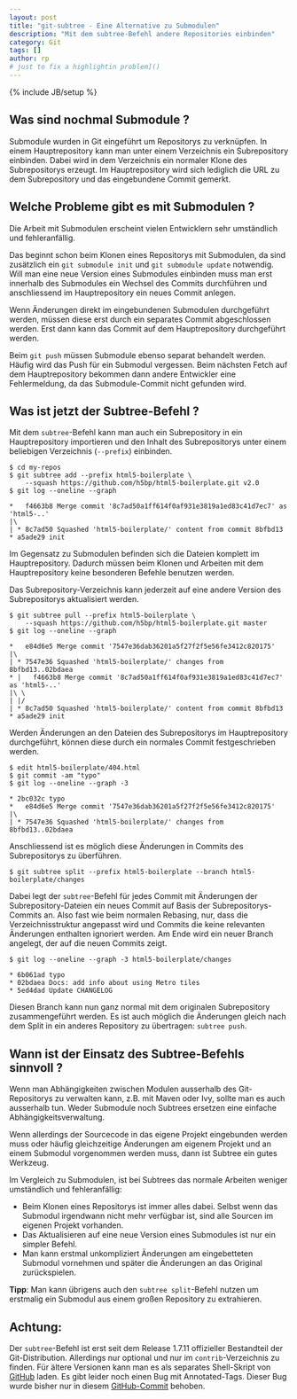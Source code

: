 ```yaml
---
layout: post
title: "git-subtree - Eine Alternative zu Submodulen"
description: "Mit dem subtree-Befehl andere Repositories einbinden"
category: Git
tags: []
author: rp
# just to fix a highlightin problem]()
---
```

{% include JB/setup %}

Was sind nochmal Submodule ?
--------------------------------

Submodule wurden in Git eingeführt um Repositorys zu verknüpfen.
In einem Hauptrepository kann man unter einem Verzeichnis ein Subrepository einbinden.
Dabei wird in dem Verzeichnis ein normaler Klone des Subrepositorys erzeugt. 
Im Hauptrepository wird sich lediglich die URL zu dem Subrepository und das eingebundene Commit gemerkt.

Welche Probleme gibt es mit Submodulen ?
----------------------------------------
Die Arbeit mit Submodulen erscheint vielen Entwicklern sehr umständlich und fehleranfällig.

Das beginnt schon beim Klonen eines Repositorys mit Submodulen, 
da sind zusätzlich ein `git submodule init` und `git submodule update` notwendig.
Will man eine neue Version eines Submodules einbinden muss man erst innerhalb des Submodules
ein Wechsel des Commits durchführen und anschliessend im Hauptrepository ein neues Commit anlegen.

Wenn Änderungen direkt im eingebundenen Submodulen durchgeführt werden, müssen diese erst durch ein 
separates Commit abgeschlossen werden. Erst dann kann das Commit auf dem Hauptrepository durchgeführt werden. 

Beim `git push` müssen Submodule ebenso separat behandelt werden. Häufig wird das Push 
für ein Submodul vergessen. Beim nächsten Fetch auf dem Hauptrepository bekommen dann andere 
Entwickler eine Fehlermeldung, da das Submodule-Commit nicht gefunden wird.
 
 
Was ist jetzt der Subtree-Befehl ?
----------------------------------
Mit dem `subtree`-Befehl kann man auch ein Subrepository in ein Hauptrepository importieren
und den Inhalt des Subrepositorys unter einem beliebigen Verzeichnis (`--prefix`) einbinden. 

	$ cd my-repos
	$ git subtree add --prefix html5-boilerplate \
		--squash https://github.com/h5bp/html5-boilerplate.git v2.0
	$ git log --oneline --graph

	*   f4663b8 Merge commit '8c7ad50a1ff614f0af931e3819a1ed83c41d7ec7' as 'html5-..'
	|\  
	| * 8c7ad50 Squashed 'html5-boilerplate/' content from commit 8bfbd13
	* a5ade29 init

Im Gegensatz zu Submodulen befinden sich die Dateien komplett im Hauptrepository. 
Dadurch müssen beim Klonen und Arbeiten mit dem Hauptrepository keine besonderen Befehle benutzen werden.
	
Das Subrepository-Verzeichnis kann jederzeit auf eine andere Version des Subrepositorys 
aktualisiert werden.

	$ git subtree pull --prefix html5-boilerplate \
		--squash https://github.com/h5bp/html5-boilerplate.git master
	$ git log --oneline --graph

	*   e84d6e5 Merge commit '7547e36dab36201a5f27f2f5e56fe3412c820175'
	|\  
	| * 7547e36 Squashed 'html5-boilerplate/' changes from 8bfbd13..02bdaea
	* |   f4663b8 Merge commit '8c7ad50a1ff614f0af931e3819a1ed83c41d7ec7' as 'html5-..'
	|\ \  
	| |/  
	| * 8c7ad50 Squashed 'html5-boilerplate/' content from commit 8bfbd13
	* a5ade29 init

Werden Änderungen an den Dateien des Subrepositorys im Hauptrepository durchgeführt, 
können diese durch ein normales Commit festgeschrieben werden. 
 
	$ edit html5-boilerplate/404.html 
	$ git commit -am "typo" 
	$ git log --oneline --graph -3
	
	* 2bc032c typo
	*   e84d6e5 Merge commit '7547e36dab36201a5f27f2f5e56fe3412c820175'
	|\  
	| * 7547e36 Squashed 'html5-boilerplate/' changes from 8bfbd13..02bdaea
 
Anschliessend ist es möglich diese Änderungen in Commits des Subrepositorys zu überführen.

	$ git subtree split --prefix html5-boilerplate --branch html5-boilerplate/changes 

Dabei legt der `subtree`-Befehl für jedes Commit mit Änderungen 
der Subrepository-Dateien ein neues Commit auf Basis der Subrepositorys-Commits an.
Also fast wie beim normalen Rebasing, nur, dass die Verzeichnisstruktur angepasst wird und 
Commits die keine relevanten Änderungen enthalten ignoriert werden. 
Am Ende wird ein neuer Branch angelegt, der auf die neuen Commits zeigt.

	$ git log --oneline --graph -3 html5-boilerplate/changes
	
	* 6b061ad typo
	* 02bdaea Docs: add info about using Metro tiles
	* 5ed4dad Update CHANGELOG

Diesen Branch kann nun ganz normal mit dem originalen Subrepository zusammengeführt werden.
Es ist auch möglich die Änderungen gleich nach dem Split in ein anderes Repository zu übertragen: `subtree push`.

Wann ist der Einsatz des Subtree-Befehls sinnvoll ?
---------------------------------------------------

Wenn man Abhängigkeiten zwischen Modulen ausserhalb des Git-Repositorys 
zu verwalten kann, z.B. mit Maven oder Ivy, sollte man es auch ausserhalb tun. 
Weder Submodule noch Subtrees ersetzen eine einfache Abhängigkeitsverwaltung.

Wenn allerdings der Sourcecode in das eigene Projekt eingebunden werden muss oder häufig gleichzeitige 
Änderungen am eigenem Projekt und an einem Submodul vorgenommen werden muss, dann ist Subtree ein gutes Werkzeug.

Im Vergleich zu Submodulen, ist bei Subtrees das normale Arbeiten weniger umständlich und fehleranfällig:

* Beim Klonen eines Repositorys ist immer alles dabei. Selbst wenn das Submodul irgendwann 
  nicht mehr verfügbar ist, sind alle Sourcen im eigenen Projekt vorhanden.
* Das Aktualisieren auf eine neue Version eines Submodules ist nur ein simpler Befehl.
* Man kann erstmal unkompliziert Änderungen am eingebetteten Submodul vornehmen und später 
  die Änderungen an das Original zurückspielen.

**Tipp**: Man kann übrigens auch den `subtree split`-Befehl nutzen um erstmalig ein Submodul aus einem großen Repository
zu extrahieren. 

Achtung:
--------

Der `subtree`-Befehl ist erst seit dem Release 1.7.11 offizieller Bestandteil 
der Git-Distribution. Allerdings nur optional und nur im `contrib`-Verzeichnis zu finden. 
Für ältere Versionen kann man es als separates Shell-Skript von
[GitHub](https://github.com/apenwarr/git-subtree) laden.
Es gibt leider noch einen Bug mit Annotated-Tags. Dieser Bug wurde bisher nur 
in diesem [GitHub-Commit](https://github.com/amzz/git-subtree/commit/379ad64d3a2871f2331923f3d7969d79ed7b35ee) behoben.

